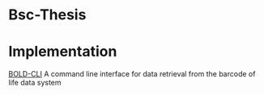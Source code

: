 # Bsc-Thesis

<h1>Implementation</h1>

<p> <a href="https://github.com/CNuge/BOLD-CLI" >BOLD-CLI</a> A command line interface for data retrieval from the barcode of life data system </p>
